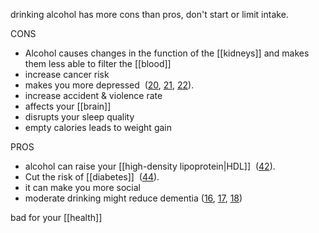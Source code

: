 drinking alcohol has more cons than pros, don't start or limit intake.

CONS
- Alcohol causes changes in the function of the [[kidneys]] and makes them less able to filter the [[blood]]
- increase cancer risk
- makes you more depressed  ([20](https://www.ncbi.nlm.nih.gov/pubmed/19255375), [21](https://www.ncbi.nlm.nih.gov/pubmed/19486728), [22](https://www.ncbi.nlm.nih.gov/pubmed/18855807)).
- increase accident & violence rate
- affects your [[brain]]
- disrupts your sleep quality
- empty calories leads to weight gain

PROS
- alcohol can raise your [[high-density lipoprotein|HDL]]  ([42](https://www.ncbi.nlm.nih.gov/pubmed/12217928)).
- Cut the risk of [[diabetes]]  ([44](https://www.ncbi.nlm.nih.gov/pubmed/15735217)).
- it can make you more social
- moderate drinking might reduce dementia ([16](https://www.ncbi.nlm.nih.gov/pubmed/12636463), [17](https://www.ncbi.nlm.nih.gov/pubmed/20617045), [18](https://www.ncbi.nlm.nih.gov/pubmed/9296132))

bad for your [[health]]